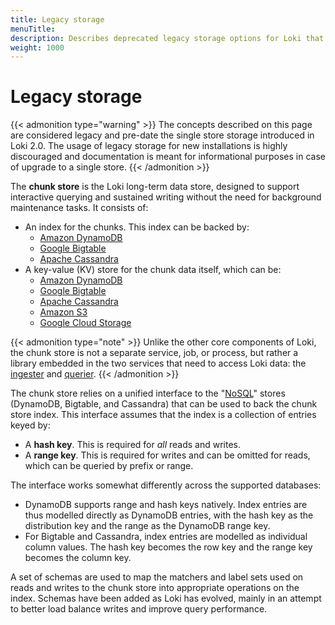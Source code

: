 ```yaml
---
title: Legacy storage
menuTitle:
description: Describes deprecated legacy storage options for Loki that are superseded by single store.
weight: 1000
---
```

# Legacy storage

{{< admonition type="warning" >}}
The concepts described on this page are considered legacy and pre-date the single store storage introduced in Loki 2.0.
The usage of legacy storage for new installations is highly discouraged and documentation is meant for informational
purposes in case of upgrade to a single store.
{{< /admonition >}}

The **chunk store** is the Loki long-term data store, designed to support
interactive querying and sustained writing without the need for background
maintenance tasks. It consists of:

- An index for the chunks. This index can be backed by:
    - [Amazon DynamoDB](https://aws.amazon.com/dynamodb)
    - [Google Bigtable](https://cloud.google.com/bigtable)
    - [Apache Cassandra](https://cassandra.apache.org)
- A key-value (KV) store for the chunk data itself, which can be:
    - [Amazon DynamoDB](https://aws.amazon.com/dynamodb)
    - [Google Bigtable](https://cloud.google.com/bigtable)
    - [Apache Cassandra](https://cassandra.apache.org)
    - [Amazon S3](https://aws.amazon.com/s3)
    - [Google Cloud Storage](https://cloud.google.com/storage/)

{{< admonition type="note" >}}
Unlike the other core components of Loki, the chunk store is not a separate
service, job, or process, but rather a library embedded in the two services
that need to access Loki data: the [ingester](../../../get-started/components/#ingester) and [querier](../../../get-started/components/#querier).
{{< /admonition >}}

The chunk store relies on a unified interface to the
"[NoSQL](https://en.wikipedia.org/wiki/NoSQL)" stores (DynamoDB, Bigtable, and
Cassandra) that can be used to back the chunk store index. This interface
assumes that the index is a collection of entries keyed by:

- A **hash key**. This is required for *all* reads and writes.
- A **range key**. This is required for writes and can be omitted for reads,
which can be queried by prefix or range.

The interface works somewhat differently across the supported databases:

- DynamoDB supports range and hash keys natively. Index entries are thus
  modelled directly as DynamoDB entries, with the hash key as the distribution
  key and the range as the DynamoDB range key.
- For Bigtable and Cassandra, index entries are modelled as individual column
  values. The hash key becomes the row key and the range key becomes the column
  key.

A set of schemas are used to map the matchers and label sets used on reads and
writes to the chunk store into appropriate operations on the index. Schemas have
been added as Loki has evolved, mainly in an attempt to better load balance
writes and improve query performance.
